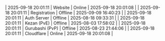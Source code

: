 | 2025-09-18 20:01:11 | Website | Online | 2025-09-18 20:01:08 |
| 2025-09-18 20:01:11 | Registration | Offline | 2025-09-09 16:40:23 |
| 2025-09-18 20:01:11 | Auth Server | Offline | 2025-08-18 09:33:31 |
| 2025-09-18 20:01:11 | Kezan (PvE) | Offline | 2025-08-03 17:58:02 |
| 2025-09-18 20:01:11 | Gurubashi (PvP) | Offline | 2025-08-23 21:44:06 |
| 2025-09-18 20:01:11 | Cloudflare | Online | 2025-09-18 20:01:08 |
